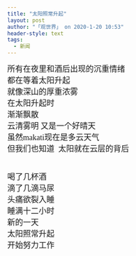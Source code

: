 ```yaml
---
title: "太阳照常升起"
layout: post
author: "「观世界」 on 2020-1-20 10:53"
header-style: text
tags:
  - 新闻
---
```


<head></head>
<body>
 <font face="微软雅黑"><font size="4">所有在夜里和酒后出现的沉重情绪</font></font>
 <br> 
 <font face="微软雅黑"><font size="4">都在等着太阳升起</font></font>
 <br> 
 <font face="微软雅黑"><font size="4">就像深山的厚重浓雾</font></font>
 <br> 
 <font face="微软雅黑"><font size="4">在太阳升起时</font></font>
 <br> 
 <font face="微软雅黑"><font size="4">渐渐飘散</font></font>
 <br> 
 <font face="微软雅黑"><font size="4">云清雾明 又是一个好晴天</font></font>
 <br> 
 <font face="微软雅黑"><font size="4">虽然makati现在是多云天气</font></font>
 <br> 
 <font face="微软雅黑"><font size="4">但我们也知道&nbsp;&nbsp;太阳就在云层的背后</font></font>
 <br> 
 <font face="微软雅黑"><font size="4"><br> </font></font>
 <br> 
 <font face="微软雅黑"><font size="4">喝了几杯酒</font></font>
 <br> 
 <font face="微软雅黑"><font size="4">滴了几滴马尿</font></font>
 <br> 
 <font face="微软雅黑"><font size="4">头痛欲裂入睡</font></font>
 <br> 
 <font face="微软雅黑"><font size="4">睡满十二小时</font></font>
 <br> 
 <font face="微软雅黑"><font size="4">新的一天</font></font>
 <br> 
 <font face="微软雅黑"><font size="4">太阳照常升起</font></font>
 <br> 
 <font face="微软雅黑"><font size="4">开始努力工作</font></font>
 <br>
</body>



